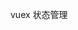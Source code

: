 vuex 状态管理
<!-- 
vuex 它集中于MVC模式中的Model层 规定所有的数据操作必须通过 action - mutation - state change 的流程来进行  再结合Vue的数据视图双向绑定特性来实现页面的展示更新，所以vuex是vue定制的 依赖vue 不能单独使用
 -->